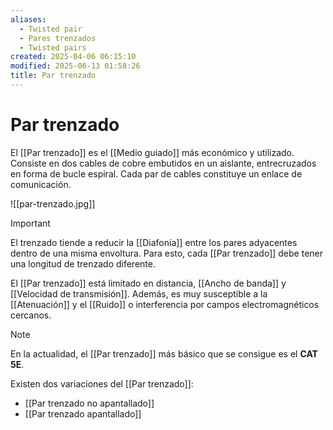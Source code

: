 ```yaml
---
aliases:
  - Twisted pair
  - Pares trenzados
  - Twisted pairs
created: 2025-04-06 06:15:10
modified: 2025-06-13 01:58:26
title: Par trenzado
---
```


# Par trenzado

El [[Par trenzado]] es el [[Medio guiado]] más económico y utilizado. Consiste en dos cables de cobre embutidos en un aislante, entrecruzados en forma de bucle espiral. Cada par de cables constituye un enlace de comunicación.

![[par-trenzado.jpg]]

> [!important]
> El trenzado tiende a reducir la [[Diafonía]] entre los pares adyacentes dentro de una misma envoltura. Para esto, cada [[Par trenzado]] debe tener una longitud de trenzado diferente.

El [[Par trenzado]] está limitado en distancia, [[Ancho de banda]] y [[Velocidad de transmisión]]. Además, es muy susceptible a la [[Atenuación]] y el [[Ruido]] o interferencia por campos electromagnéticos cercanos.

> [!note]
> En la actualidad, el [[Par trenzado]] más básico que se consigue es el **CAT 5E**.

Existen dos variaciones del [[Par trenzado]]:

- [[Par trenzado no apantallado]]
- [[Par trenzado apantallado]]
